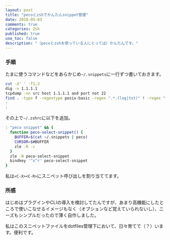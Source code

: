```yaml
---
layout: post
title: "pecoとzshでかんたんsnippet管理"
date: 2018-05-03
comments: true
categories: Zsh
published: true
use_toc: false
description: "（pecoとzshを使っている人にとっては）かんたんです。"
---
```


### 手順

たまに使うコマンドなどをあらかじめ`~/.snippets`に一行ずつ書いておきます。

```sh
cut -d' ' -f1,3
dig -x 1.1.1.1
tcpdump -nn src host 1.1.1.1 and port not 22
find . -type f -regextype posix-basic -regex ".*.(log|txt)" ! -regex ".*./foo/bar/.*"
:
:
```

その上で`~/.zshrc`に以下を追加。

```sh
: "peco snippet" && {
  function peco-select-snippet() {
    BUFFER=$(cat ~/.snippets | peco)
    CURSOR=$#BUFFER
    zle -R -c
  }
  zle -N peco-select-snippet
  bindkey '^x^r' peco-select-snippet
}
```

私は`<C-X><C-R>`にスニペット呼び出しを割り当ててます。

### 所感

はじめはプラグインやCLIの導入を検討してたんですが、あまり高機能にしたところで使いこなせるイメージもなく（オプションなど覚えていられないし）、ニーズもシンプルだったので薄く自作しました。

私はこのスニペットファイルをdotfiles管理下において、日々育てて（？）います。便利です。
